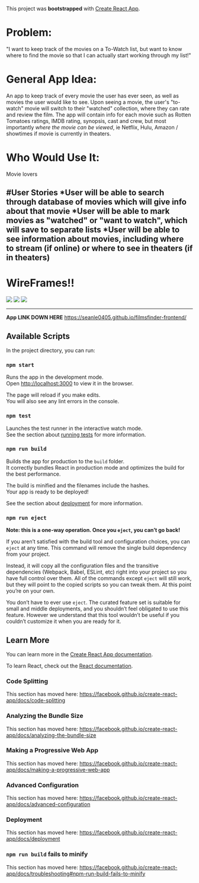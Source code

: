 This project was **bootstrapped** with [Create React App](https://github.com/facebook/create-react-app).

# Problem:
"I want to keep track of the movies on a To-Watch list, but want to know where to find the movie so that I can actually start working through my list!"

# General App Idea:
An app to keep track of every movie the user has ever seen, as well as movies the user would like to see. Upon seeing a movie, the user's "to-watch" movie will switch to their "watched" collection, where they can rate and review the film. The app will contain info for each movie such as Rotten Tomatoes ratings, IMDB rating, synopsis, cast and crew, but most importantly *where the movie can be viewed*, ie Netflix, Hulu, Amazon / showtimes if movie is currently in theaters.

# Who Would Use It:
Movie lovers

#User Stories
  *User will be able to search through database of movies which will give info about that movie
  *User will be able to mark movies as "watched" or "want to watch", which will save to separate lists
  *User will be able to see information about movies, including where to stream (if online) or where to see in theaters (if in theaters)
----------------------------------------------------------------------------------------------------
# WireFrames!!

![](wireframe.jpg)
![](wireframe1.jpg)
![](wireframe2.jpg)





--------------------------------------------------------------------------------
**App LINK DOWN HERE**
https://seanle0405.github.io/filmsfinder-frontend/

## Available Scripts

In the project directory, you can run:

### `npm start`

Runs the app in the development mode.<br>
Open [http://localhost:3000](http://localhost:3000) to view it in the browser.

The page will reload if you make edits.<br>
You will also see any lint errors in the console.

### `npm test`

Launches the test runner in the interactive watch mode.<br>
See the section about [running tests](https://facebook.github.io/create-react-app/docs/running-tests) for more information.

### `npm run build`

Builds the app for production to the `build` folder.<br>
It correctly bundles React in production mode and optimizes the build for the best performance.

The build is minified and the filenames include the hashes.<br>
Your app is ready to be deployed!

See the section about [deployment](https://facebook.github.io/create-react-app/docs/deployment) for more information.

### `npm run eject`

**Note: this is a one-way operation. Once you `eject`, you can’t go back!**

If you aren’t satisfied with the build tool and configuration choices, you can `eject` at any time. This command will remove the single build dependency from your project.

Instead, it will copy all the configuration files and the transitive dependencies (Webpack, Babel, ESLint, etc) right into your project so you have full control over them. All of the commands except `eject` will still work, but they will point to the copied scripts so you can tweak them. At this point you’re on your own.

You don’t have to ever use `eject`. The curated feature set is suitable for small and middle deployments, and you shouldn’t feel obligated to use this feature. However we understand that this tool wouldn’t be useful if you couldn’t customize it when you are ready for it.

## Learn More

You can learn more in the [Create React App documentation](https://facebook.github.io/create-react-app/docs/getting-started).

To learn React, check out the [React documentation](https://reactjs.org/).

### Code Splitting

This section has moved here: https://facebook.github.io/create-react-app/docs/code-splitting

### Analyzing the Bundle Size

This section has moved here: https://facebook.github.io/create-react-app/docs/analyzing-the-bundle-size

### Making a Progressive Web App

This section has moved here: https://facebook.github.io/create-react-app/docs/making-a-progressive-web-app

### Advanced Configuration

This section has moved here: https://facebook.github.io/create-react-app/docs/advanced-configuration

### Deployment

This section has moved here: https://facebook.github.io/create-react-app/docs/deployment

### `npm run build` fails to minify

This section has moved here: https://facebook.github.io/create-react-app/docs/troubleshooting#npm-run-build-fails-to-minify

